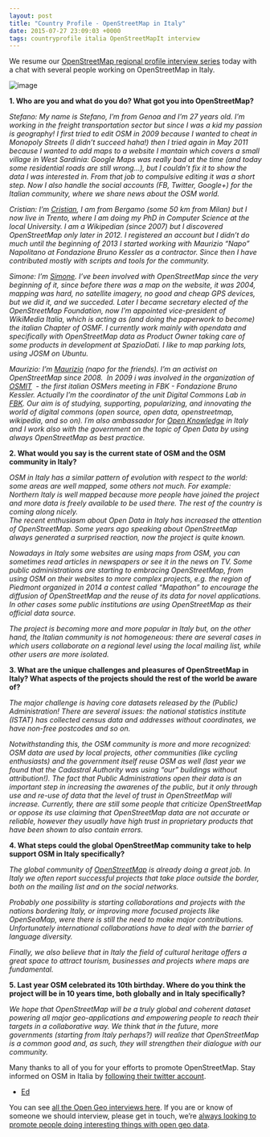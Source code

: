 ```yaml
--- 
layout: post
title: "Country Profile - OpenStreetMap in Italy"
date: 2015-07-27 23:09:03 +0000
tags: countryprofile italia OpenStreetMapIt interview
---
```

We resume our [OpenStreetMap regional profile interview series](http://blog.opencagedata.com/tagged/countryprofile) today with a chat with several people working on OpenStreetMap in Italy. 

![image](/images/tumblr_inline_ns62dp3YJD1siukvl_540.png)

**1\. Who are you and what do you do? What got you into OpenStreetMap?**

_Stefano: My name is Stefano, I’m from Genoa and I’m 27 years old. I’m working in the freight transportation sector but since I was a kid my passion is geography! I first tried to edit OSM in 2009 because I wanted to cheat in Monopoly Streets (I didn’t succeed haha!) then I tried again in May 2011 because I wanted to add maps to a website I mantain which covers a small village in West Sardinia: Google Maps was really bad at the time (and today some residential roads are still wrong…), but I couldn’t fix it to show the data I was interested in. From that job to compulsive editing it was a short step. Now I also handle the social accounts (FB, Twitter, Google+) for the Italian community, where we share news about the OSM world._

_Cristian: I’m [Cristian](https://twitter.com/CristianCantoro), I am from Bergamo (some 50 km from Milan) but I now live in Trento, where I am doing my PhD in Computer Science at the local University. I am a Wikipedian (since 2007) but I discovered OpenStreetMap only later in 2012\. I registered an account but I didn’t do much until the beginning of 2013 I started working with Maurizio “Napo” Napolitano at Fondazione Bruno Kessler as a contractor. Since then I have contributed mostly with scripts and tools for the community._

_Simone: I’m [Simone](https://twitter.com/simonecortesi). I’ve been involved with OpenStreetMap since the very beginning of it, since before there was a map on the website, it was 2004, mapping was hard, no satellite imagery, no good and cheap GPS devices, but we did it, and we succeded. Later I became secretary elected of the OpenStreetMap Foundation, now I’m appointed vice-president of WikiMedia Italia, which is acting as (and doing the paperwork to become) the italian Chapter of OSMF. I currently work mainly with opendata and specifically with OpenStreetMap data as Product Owner taking care of some products in development at SpazioDati. I like to map parking lots, using JOSM on Ubuntu._

_Maurizio: I’m [Maurizio](https://twitter.com/napo) (napo for the friends). I’m an activist on OpenStreetMap since 2008\.  In 2009 i was involved in the organization of [OSMIT](http://osmit.fbk.eu/)  - the first italian OSMers meeting in FBK - Fondazione Bruno Kessler. Actually I’m the coordinator of the unit Digital Commons Lab in [FBK](http://digitalcommonslab.fbk.eu). Our aim is of studying, supporting, popularizing, and innovating the world of digital commons (open source, open data, openstreetmap, wikipedia, and so on). I´m also ambassador for [Open Knowledge](http://okfn.org) in Italy and I work also with the government on the topic of Open Data by using always OpenStreetMap as best practice._

**2\. What would you say is the current state of OSM and the OSM community in Italy?**

_OSM in Italy has a similar pattern of evolution with respect to the world: some areas are well mapped, some others not much. For example: Northern Italy is well mapped because more people have joined the project and more data is freely available to be used there. The rest of the country is coming along nicely.  
The recent enthusiasm about Open Data in Italy has increased the attention of OpenStreetMap. Some years ago speaking about OpenStreetMap always generated a surprised reaction, now the project is quite known._

_Nowadays in Italy some websites are using maps from OSM, you can sometimes read articles in newspapers or see it in the news on TV. Some public administrations are starting to embracing OpenStreetMap, from using OSM on their websites to more complex projects, e.g. the region of Piedmont organized in 2014 a contest called “Mapathon” to encourage the diffusion of OpenStreetMap and the reuse of its data for novel applications. In other cases some public institutions are using OpenStreetMap as their official data source._

_The project is becoming more and more popular in Italy but, on the other hand, the Italian community is not homogeneous: there are several cases in which users collaborate on a regional level using the local mailing list, while other users are more isolated._

**3\. What are the unique challenges and pleasures of OpenStreetMap in Italy? What aspects of the projects should the rest of the world be aware of?**

_The major challenge is having core datasets released by the (Public) Administration! There are several issues: the national statistics institute (ISTAT) has collected census data and addresses without coordinates, we have non-free postcodes and so on._

_Notwithstanding this, the OSM community is more and more recognized: OSM data are used by local projects, other communities (like cycling enthusiasts) and the government itself reuse OSM as well (last year we found that the Cadastral Authority was using “our” buildings without attribution!). The fact that Public Administrations open their data is an important step in increasing the awarenes of the public, but it only through use and re-use of data that the level of trust in OpenStreetMap will increase. Currently, there are still some people that criticize OpenStreetMap or oppose its use claiming that OpenStreetMap data are not accurate or reliable, however they usually have high trust in proprietary products that have been shown to also contain errors._

**4\. What steps could the global OpenStreetMap community take to help support OSM in Italy specifically?**

_The global community of [OpenStreetMap](http://www.openseamap.org) is already doing a great job. In Italy we often report successful projects that take place outside the border, both on the mailing list and on the social networks._

_Probably one possibility is starting collaborations and projects with the nations bordering Italy, or improving more focused projects like OpenSeaMap, were there is still the need to make major contributions. Unfortunately international collaborations have to deal with the barrier of language diversity._

_Finally, we also believe that in Italy the field of cultural heritage offers a great space to attract tourism, businesses and projects where maps are fundamental._

**5\. Last year OSM celebrated its 10th birthday. Where do you think the project will be in 10 years time, both globally and in Italy specifically?**

_We hope that OpenStreetMap will be a truly global and coherent dataset powering all major geo-applications and empowering people to reach their targets in a collaborative way. We think that in the future, more governments (starting from Italy perhaps?) will realize that OpenStreetMap is a common good and, as such, they will strengthen their dialogue with our community._  

Many thanks to all of you for your efforts to promote OpenStreetMap. Stay informed on OSM in Italia by [following their twitter account](https://twitter.com/OpenStreetMapIt). 

- [Ed](https://twitter.com/freyfogle)

You can see [all the Open Geo interviews here](http://blog.opencagedata.com/tagged/interview). If you are or know of someone we should interview, please get in touch, we’re [always looking to promote people doing interesting things with open geo data](http://blog.opencagedata.com/post/98139732993/call-for-open-geo-openstreetmap-interviewees).
